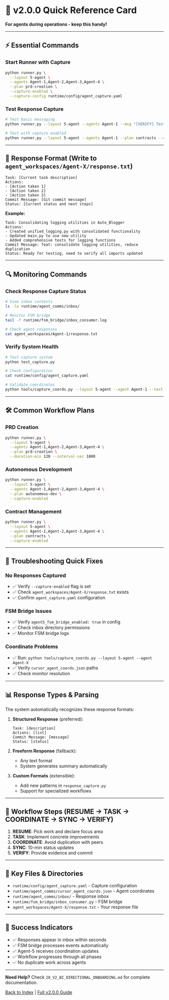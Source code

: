 # 🚀 v2.0.0 Quick Reference Card

**For agents during operations - keep this handy!**

---

## ⚡ **Essential Commands**

### **Start Runner with Capture**
```bash
python runner.py \
  --layout 5-agent \
  --agents Agent-1,Agent-2,Agent-3,Agent-4 \
  --plan prd-creation \
  --capture-enabled \
  --capture-config runtime/config/agent_capture.yaml
```

### **Test Response Capture**
```bash
# Test basic messaging
python runner.py --layout 5-agent --agents Agent-1 --msg "[VERIFY] Test" --test

# Test with capture enabled
python runner.py --layout 5-agent --agents Agent-1 --plan contracts --capture-enabled --test
```

---

## 📝 **Response Format (Write to `agent_workspaces/Agent-X/response.txt`)**

```
Task: [Current task description]
Actions:
- [Action taken 1]
- [Action taken 2]
- [Action taken 3]
Commit Message: [Git commit message]
Status: [Current status and next steps]
```

**Example:**
```
Task: Consolidating logging utilities in Auto_Blogger
Actions:
- Created unified_logging.py with consolidated functionality
- Updated main.py to use new utility
- Added comprehensive tests for logging functions
Commit Message: feat: consolidate logging utilities, reduce duplication
Status: Ready for testing, need to verify all imports updated
```

---

## 🔍 **Monitoring Commands**

### **Check Response Capture Status**
```bash
# View inbox contents
ls -la runtime/agent_comms/inbox/

# Monitor FSM bridge
tail -f runtime/fsm_bridge/inbox_consumer.log

# Check agent responses
cat agent_workspaces/Agent-1/response.txt
```

### **Verify System Health**
```bash
# Test capture system
python test_capture.py

# Check configuration
cat runtime/config/agent_capture.yaml

# Validate coordinates
python tools/capture_coords.py --layout 5-agent --agent Agent-1 --test
```

---

## 🛠️ **Common Workflow Plans**

### **PRD Creation**
```bash
python runner.py \
  --layout 5-agent \
  --agents Agent-1,Agent-2,Agent-3,Agent-4 \
  --plan prd-creation \
  --duration-min 120 --interval-sec 1800
```

### **Autonomous Development**
```bash
python runner.py \
  --layout 5-agent \
  --agents Agent-1,Agent-2,Agent-3,Agent-4 \
  --plan autonomous-dev \
  --capture-enabled
```

### **Contract Management**
```bash
python runner.py \
  --layout 5-agent \
  --agents Agent-1,Agent-2,Agent-3,Agent-4 \
  --plan contracts \
  --capture-enabled
```

---

## 🚨 **Troubleshooting Quick Fixes**

### **No Responses Captured**
- ✅ Verify `--capture-enabled` flag is set
- ✅ Check `agent_workspaces/Agent-X/response.txt` exists
- ✅ Confirm `agent_capture.yaml` configuration

### **FSM Bridge Issues**
- ✅ Verify `agent5_fsm_bridge_enabled: true` in config
- ✅ Check inbox directory permissions
- ✅ Monitor FSM bridge logs

### **Coordinate Problems**
- ✅ Run: `python tools/capture_coords.py --layout 5-agent --agent Agent-X`
- ✅ Verify `cursor_agent_coords.json` paths
- ✅ Check monitor resolution

---

## 📊 **Response Types & Parsing**

The system automatically recognizes these response formats:

1. **Structured Response** (preferred):
   ```
   Task: [description]
   Actions: [list]
   Commit Message: [message]
   Status: [status]
   ```

2. **Freeform Response** (fallback):
   - Any text format
   - System generates summary automatically

3. **Custom Formats** (extensible):
   - Add new patterns in `response_capture.py`
   - Support for specialized workflows

---

## 🔄 **Workflow Steps (RESUME → TASK → COORDINATE → SYNC → VERIFY)**

1. **RESUME**: Pick work and declare focus area
2. **TASK**: Implement concrete improvements
3. **COORDINATE**: Avoid duplication with peers
4. **SYNC**: 10-min status updates
5. **VERIFY**: Provide evidence and commit

---

## 📁 **Key Files & Directories**

- `runtime/config/agent_capture.yaml` - Capture configuration
- `runtime/agent_comms/cursor_agent_coords.json` - Agent coordinates
- `runtime/agent_comms/inbox/` - Response inbox
- `runtime/fsm_bridge/inbox_consumer.py` - FSM bridge
- `agent_workspaces/Agent-X/response.txt` - Your response file

---

## 🎯 **Success Indicators**

- ✅ Responses appear in inbox within seconds
- ✅ FSM bridge processes events automatically
- ✅ Agent-5 receives coordination updates
- ✅ Workflow progresses through all phases
- ✅ No duplicate work across agents

---

**Need Help?** Check `20_V2_BI_DIRECTIONAL_ONBOARDING.md` for complete documentation.

[Back to Index](00_INDEX.md) | [Full v2.0.0 Guide](20_V2_BI_DIRECTIONAL_ONBOARDING.md)
